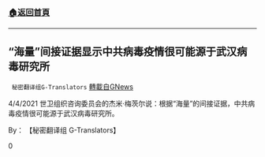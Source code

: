 ###  [:house:返回首頁](https://github.com/ourhimalayas/txt)
---

## “海量”间接证据显示中共病毒疫情很可能源于武汉病毒研究所
` 秘密翻译组G-Translators` [轉載自GNews](https://gnews.org/zh-hans/1092236/)

4/4/2021 世卫组织咨询委员会的杰米·梅茨尔说：根据“海量”的间接证据，中共病毒疫情很可能源于武汉病毒研究所。

By： 【秘密翻译组 G-Translators】

0
